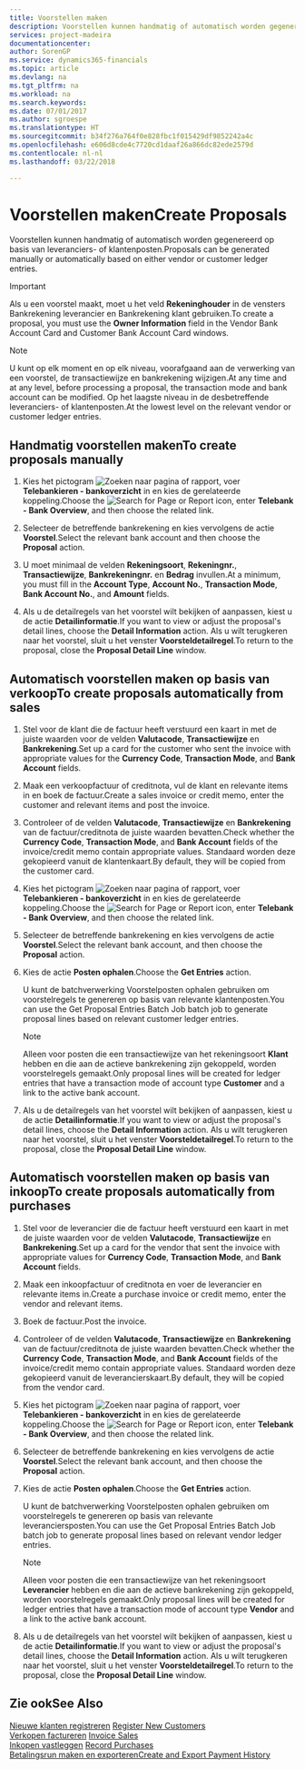 ```yaml
---
title: Voorstellen maken
description: Voorstellen kunnen handmatig of automatisch worden gegenereerd op basis van leveranciers- of klantenposten.
services: project-madeira
documentationcenter: 
author: SorenGP
ms.service: dynamics365-financials
ms.topic: article
ms.devlang: na
ms.tgt_pltfrm: na
ms.workload: na
ms.search.keywords: 
ms.date: 07/01/2017
ms.author: sgroespe
ms.translationtype: HT
ms.sourcegitcommit: b34f276a764f0e828fbc1f015429df9852242a4c
ms.openlocfilehash: e606d8cde4c7720cd1daaf26a866dc82ede2579d
ms.contentlocale: nl-nl
ms.lasthandoff: 03/22/2018

---
```

# <a name="create-proposals"></a><span data-ttu-id="709cb-103">Voorstellen maken</span><span class="sxs-lookup"><span data-stu-id="709cb-103">Create Proposals</span></span>
<span data-ttu-id="709cb-104">Voorstellen kunnen handmatig of automatisch worden gegenereerd op basis van leveranciers- of klantenposten.</span><span class="sxs-lookup"><span data-stu-id="709cb-104">Proposals can be generated manually or automatically based on either vendor or customer ledger entries.</span></span>  

> [!IMPORTANT]  
>  <span data-ttu-id="709cb-105">Als u een voorstel maakt, moet u het veld **Rekeninghouder** in de vensters Bankrekening leverancier en Bankrekening klant gebruiken.</span><span class="sxs-lookup"><span data-stu-id="709cb-105">To create a proposal, you must use the **Owner Information** field in the Vendor Bank Account Card and Customer Bank Account Card windows.</span></span>  

> [!NOTE]  
>  <span data-ttu-id="709cb-106">U kunt op elk moment en op elk niveau, voorafgaand aan de verwerking van een voorstel, de transactiewijze en bankrekening wijzigen.</span><span class="sxs-lookup"><span data-stu-id="709cb-106">At any time and at any level, before processing a proposal, the transaction mode and bank account can be modified.</span></span> <span data-ttu-id="709cb-107">Op het laagste niveau in de desbetreffende leveranciers- of klantenposten.</span><span class="sxs-lookup"><span data-stu-id="709cb-107">At the lowest level on the relevant vendor or customer ledger entries.</span></span>  

## <a name="to-create-proposals-manually"></a><span data-ttu-id="709cb-108">Handmatig voorstellen maken</span><span class="sxs-lookup"><span data-stu-id="709cb-108">To create proposals manually</span></span>  

1.  <span data-ttu-id="709cb-109">Kies het pictogram ![Zoeken naar pagina of rapport](../../media/ui-search/search_small.png "pictogram Zoeken naar pagina of rapport"), voer **Telebankieren - bankoverzicht** in en kies de gerelateerde koppeling.</span><span class="sxs-lookup"><span data-stu-id="709cb-109">Choose the ![Search for Page or Report](../../media/ui-search/search_small.png "Search for Page or Report icon") icon, enter **Telebank - Bank Overview**, and then choose the related link.</span></span>  
2.  <span data-ttu-id="709cb-110">Selecteer de betreffende bankrekening en kies vervolgens de actie **Voorstel**.</span><span class="sxs-lookup"><span data-stu-id="709cb-110">Select the relevant bank account and then choose the **Proposal** action.</span></span>  
3.  <span data-ttu-id="709cb-111">U moet minimaal de velden **Rekeningsoort**, **Rekeningnr.**, **Transactiewijze**, **Bankrekeningnr.** en **Bedrag** invullen.</span><span class="sxs-lookup"><span data-stu-id="709cb-111">At a minimum, you must fill in the **Account Type**, **Account No.**, **Transaction Mode**, **Bank Account No.**, and **Amount** fields.</span></span>  

4.  <span data-ttu-id="709cb-112">Als u de detailregels van het voorstel wilt bekijken of aanpassen, kiest u de actie **Detailinformatie**.</span><span class="sxs-lookup"><span data-stu-id="709cb-112">If you want to view or adjust the proposal's detail lines, choose the **Detail Information** action.</span></span> <span data-ttu-id="709cb-113">Als u wilt terugkeren naar het voorstel, sluit u het venster **Voorsteldetailregel**.</span><span class="sxs-lookup"><span data-stu-id="709cb-113">To return to the proposal, close the **Proposal Detail Line** window.</span></span>  

## <a name="to-create-proposals-automatically-from-sales"></a><span data-ttu-id="709cb-114">Automatisch voorstellen maken op basis van verkoop</span><span class="sxs-lookup"><span data-stu-id="709cb-114">To create proposals automatically from sales</span></span>  

1. <span data-ttu-id="709cb-115">Stel voor de klant die de factuur heeft verstuurd een kaart in met de juiste waarden voor de velden **Valutacode**, **Transactiewijze** en **Bankrekening**.</span><span class="sxs-lookup"><span data-stu-id="709cb-115">Set up a card for the customer who sent the invoice with appropriate values for the **Currency Code**, **Transaction Mode**, and **Bank Account** fields.</span></span>  
2. <span data-ttu-id="709cb-116">Maak een verkoopfactuur of creditnota, vul de klant en relevante items in en boek de factuur.</span><span class="sxs-lookup"><span data-stu-id="709cb-116">Create a sales invoice or credit memo, enter the customer and relevant items and post the invoice.</span></span>
3. <span data-ttu-id="709cb-117">Controleer of de velden **Valutacode**, **Transactiewijze** en **Bankrekening** van de factuur/creditnota de juiste waarden bevatten.</span><span class="sxs-lookup"><span data-stu-id="709cb-117">Check whether the **Currency Code**, **Transaction Mode**, and **Bank Account** fields of the invoice/credit memo contain appropriate values.</span></span> <span data-ttu-id="709cb-118">Standaard worden deze gekopieerd vanuit de klantenkaart.</span><span class="sxs-lookup"><span data-stu-id="709cb-118">By default, they will be copied from the customer card.</span></span>  

4.  <span data-ttu-id="709cb-119">Kies het pictogram ![Zoeken naar pagina of rapport](../../media/ui-search/search_small.png "pictogram Zoeken naar pagina of rapport"), voer **Telebankieren - bankoverzicht** in en kies de gerelateerde koppeling.</span><span class="sxs-lookup"><span data-stu-id="709cb-119">Choose the ![Search for Page or Report](../../media/ui-search/search_small.png "Search for Page or Report icon") icon, enter **Telebank - Bank Overview**, and then choose the related link.</span></span>  
5.  <span data-ttu-id="709cb-120">Selecteer de betreffende bankrekening en kies vervolgens de actie **Voorstel**.</span><span class="sxs-lookup"><span data-stu-id="709cb-120">Select the relevant bank account, and then choose the **Proposal** action.</span></span>  
6.  <span data-ttu-id="709cb-121">Kies de actie **Posten ophalen**.</span><span class="sxs-lookup"><span data-stu-id="709cb-121">Choose the **Get Entries** action.</span></span>  

    <span data-ttu-id="709cb-122">U kunt de batchverwerking Voorstelposten ophalen gebruiken om voorstelregels te genereren op basis van relevante klantenposten.</span><span class="sxs-lookup"><span data-stu-id="709cb-122">You can use the Get Proposal Entries Batch Job batch job to generate proposal lines based on relevant customer ledger entries.</span></span>  

    > [!NOTE]  
    >  <span data-ttu-id="709cb-123">Alleen voor posten die een transactiewijze van het rekeningsoort **Klant** hebben en die aan de actieve bankrekening zijn gekoppeld, worden voorstelregels gemaakt.</span><span class="sxs-lookup"><span data-stu-id="709cb-123">Only proposal lines will be created for ledger entries that have a transaction mode of account type **Customer** and a link to the active bank account.</span></span>  

6.  <span data-ttu-id="709cb-124">Als u de detailregels van het voorstel wilt bekijken of aanpassen, kiest u de actie **Detailinformatie**.</span><span class="sxs-lookup"><span data-stu-id="709cb-124">If you want to view or adjust the proposal's detail lines, choose the **Detail Information** action.</span></span> <span data-ttu-id="709cb-125">Als u wilt terugkeren naar het voorstel, sluit u het venster **Voorsteldetailregel**.</span><span class="sxs-lookup"><span data-stu-id="709cb-125">To return to the proposal, close the **Proposal Detail Line** window.</span></span>  

## <a name="to-create-proposals-automatically-from-purchases"></a><span data-ttu-id="709cb-126">Automatisch voorstellen maken op basis van inkoop</span><span class="sxs-lookup"><span data-stu-id="709cb-126">To create proposals automatically from purchases</span></span>  

1.  <span data-ttu-id="709cb-127">Stel voor de leverancier die de factuur heeft verstuurd een kaart in met de juiste waarden voor de velden **Valutacode**, **Transactiewijze** en **Bankrekening**.</span><span class="sxs-lookup"><span data-stu-id="709cb-127">Set up a card for the vendor that sent the invoice with appropriate values for **Currency Code**, **Transaction Mode**, and **Bank Account** fields.</span></span>  
2.  <span data-ttu-id="709cb-128">Maak een inkoopfactuur of creditnota en voer de leverancier en relevante items in.</span><span class="sxs-lookup"><span data-stu-id="709cb-128">Create a purchase invoice or credit memo, enter the vendor and relevant items.</span></span>
3. <span data-ttu-id="709cb-129">Boek de factuur.</span><span class="sxs-lookup"><span data-stu-id="709cb-129">Post the invoice.</span></span>
4. <span data-ttu-id="709cb-130">Controleer of de velden **Valutacode**, **Transactiewijze** en **Bankrekening** van de factuur/creditnota de juiste waarden bevatten.</span><span class="sxs-lookup"><span data-stu-id="709cb-130">Check whether the **Currency Code**, **Transaction Mode**, and **Bank Account** fields of the invoice/credit memo contain appropriate values.</span></span> <span data-ttu-id="709cb-131">Standaard worden deze gekopieerd vanuit de leverancierskaart.</span><span class="sxs-lookup"><span data-stu-id="709cb-131">By default, they will be copied from the vendor card.</span></span>  
5.  <span data-ttu-id="709cb-132">Kies het pictogram ![Zoeken naar pagina of rapport](../../media/ui-search/search_small.png "pictogram Zoeken naar pagina of rapport"), voer **Telebankieren - bankoverzicht** in en kies de gerelateerde koppeling.</span><span class="sxs-lookup"><span data-stu-id="709cb-132">Choose the ![Search for Page or Report](../../media/ui-search/search_small.png "Search for Page or Report icon") icon, enter **Telebank - Bank Overview**, and then choose the related link.</span></span>  
6.  <span data-ttu-id="709cb-133">Selecteer de betreffende bankrekening en kies vervolgens de actie **Voorstel**.</span><span class="sxs-lookup"><span data-stu-id="709cb-133">Select the relevant bank account, and then choose the **Proposal** action.</span></span>  
7.  <span data-ttu-id="709cb-134">Kies de actie **Posten ophalen**.</span><span class="sxs-lookup"><span data-stu-id="709cb-134">Choose the **Get Entries** action.</span></span>  

    <span data-ttu-id="709cb-135">U kunt de batchverwerking Voorstelposten ophalen gebruiken om voorstelregels te genereren op basis van relevante leveranciersposten.</span><span class="sxs-lookup"><span data-stu-id="709cb-135">You can use the Get Proposal Entries Batch Job batch job to generate proposal lines based on relevant vendor ledger entries.</span></span>  

    > [!NOTE]  
    >  <span data-ttu-id="709cb-136">Alleen voor posten die een transactiewijze van het rekeningsoort **Leverancier** hebben en die aan de actieve bankrekening zijn gekoppeld, worden voorstelregels gemaakt.</span><span class="sxs-lookup"><span data-stu-id="709cb-136">Only proposal lines will be created for ledger entries that have a transaction mode of account type **Vendor** and a link to the active bank account.</span></span>  

6.  <span data-ttu-id="709cb-137">Als u de detailregels van het voorstel wilt bekijken of aanpassen, kiest u de actie **Detailinformatie**.</span><span class="sxs-lookup"><span data-stu-id="709cb-137">If you want to view or adjust the proposal's detail lines, choose the **Detail Information** action.</span></span> <span data-ttu-id="709cb-138">Als u wilt terugkeren naar het voorstel, sluit u het venster **Voorsteldetailregel**.</span><span class="sxs-lookup"><span data-stu-id="709cb-138">To return to the proposal, close the **Proposal Detail Line** window.</span></span>  

## <a name="see-also"></a><span data-ttu-id="709cb-139">Zie ook</span><span class="sxs-lookup"><span data-stu-id="709cb-139">See Also</span></span>  
 <span data-ttu-id="709cb-140">[Nieuwe klanten registreren](../../sales-how-register-new-customers.md) </span><span class="sxs-lookup"><span data-stu-id="709cb-140">[Register New Customers](../../sales-how-register-new-customers.md) </span></span>  
 <span data-ttu-id="709cb-141">[Verkopen factureren](../../sales-how-invoice-sales.md) </span><span class="sxs-lookup"><span data-stu-id="709cb-141">[Invoice Sales](../../sales-how-invoice-sales.md) </span></span>  
 <span data-ttu-id="709cb-142">[Inkopen vastleggen](../../purchasing-how-record-purchases.md) </span><span class="sxs-lookup"><span data-stu-id="709cb-142">[Record Purchases](../../purchasing-how-record-purchases.md) </span></span>  
 [<span data-ttu-id="709cb-143">Betalingsrun maken en exporteren</span><span class="sxs-lookup"><span data-stu-id="709cb-143">Create and Export Payment History</span></span>](how-to-create-and-export-payment-history.md)

